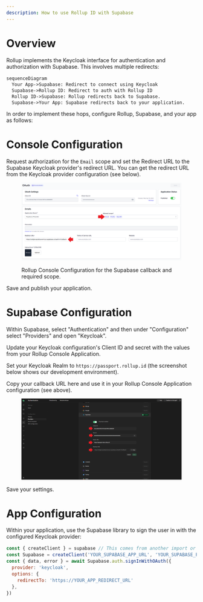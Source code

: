 ```yaml
---
description: How to use Rollup ID with Supabase
---
```


# Overview

Rollup implements the Keycloak interface for authentication and authorization with Supabase. This involves multiple redirects:

```mermaid
sequenceDiagram
  Your App->Supabase: Redirect to connect using Keycloak
  Supabase->Rollup ID: Redirect to auth with Rollup ID
  Rollup ID->Supabase: Rollup redirects back to Supabase.
  Supabase->Your App: Supabase redirects back to your application.
```

In order to implement these hops, configure Rollup, Supabase, and your app as follows:

# Console Configuration

Request authorization for the `Email` scope and set the Redirect URL to the Supabase Keycloak provider's redirect URL. You can get the redirect URL from the Keycloak provider configuration (see below).

<figure><img src="../img/console-app-0xauth-supabase.png" alt="Set the redirect URL in Console to the Supabase callback URL and request the email scope."><figcaption><p>Rollup Console Configuration for the Supabase callback and required scope.</p></figcaption></figure>

Save and publish your application.

# Supabase Configuration

Within Supabase, select "Authentication" and then under "Configuration" select "Providers" and open "Keycloak".

Update your Keycloak configuration's Client ID and secret with the values from your Rollup Console Application.

Set your Keycloak Realm to `https://passport.rollup.id` (the screenshot below shows our development environment).

Copy your callback URL here and use it in your Rollup Console Application configuration (see above).

<figure><img src="../img/supabase-keycloak-config.png" alt=""><figcaption><p></p></figcaption></figure>

Save your settings.

# App Configuration

Within your application, use the Supabase library to sign the user in with the configured Keycloak provider:

```javascript
const { createClient } = supabase // This comes from another import or script tag load.
const Supabase = createClient('YOUR_SUPABASE_APP_URL', 'YOUR_SUPABASE_PUBLIC_API_KEY')
const { data, error } = await Supabase.auth.signInWithOAuth({
  provider: 'keycloak',
  options: {
    redirectTo: 'https://YOUR_APP_REDIRECT_URL'
  },
})
```

